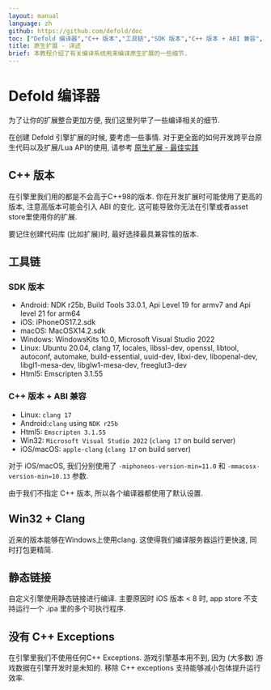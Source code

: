 ```yaml
---
layout: manual
language: zh
github: https://github.com/defold/doc
toc: ["Defold 编译器","C++ 版本","工具链","SDK 版本","C++ 版本 + ABI 兼容","Win32 + Clang","静态链接","没有 C++ Exceptions"]
title: 原生扩展 - 详述
brief: 本教程介绍了有关编译系统用来编译原生扩展的一些细节.
---
```


# Defold 编译器

为了让你的扩展整合更加方便, 我们这里列举了一些编译相关的细节.

在创建 Defold 引擎扩展的时候, 要考虑一些事情. 对于更全面的如何开发跨平台原生代码以及扩展/Lua API的使用, 请参考 [原生扩展 - 最佳实践](/zh/manuals/extensions-best-practices)

## C++ 版本

在引擎里我们用的都是不会高于C++98的版本. 你在开发扩展时可能使用了更高的版本, 注意高版本可能会引入 ABI 的变化. 这可能导致你无法在引擎或者asset store里使用你的扩展.

要记住创建代码库 (比如扩展)时, 最好选择最具兼容性的版本.

## 工具链

### SDK 版本

* Android: NDK r25b, Build Tools 33.0.1, Api Level 19 for armv7 and Api level 21 for arm64
* iOS: iPhoneOS17.2.sdk
* macOS: MacOSX14.2.sdk
* Windows: WindowsKits 10.0, Microsoft Visual Studio 2022
* Linux: Ubuntu 20.04, clang 17, locales, libssl-dev, openssl, libtool, autoconf, automake, build-essential, uuid-dev, libxi-dev, libopenal-dev, libgl1-mesa-dev, libglw1-mesa-dev, freeglut3-dev
* Html5: Emscripten 3.1.55

### C++ 版本 + ABI 兼容

* Linux: `clang 17`
* Android:`clang` using `NDK r25b`
* Html5: `Emscripten 3.1.55`
* Win32: `Microsoft Visual Studio 2022` (`clang 17` on build server)
* iOS/macOS: `apple-clang` (`clang 17` on build server)

对于 iOS/macOS, 我们分别使用了 `-miphoneos-version-min=11.0` 和 `-mmacosx-version-min=10.13` 参数.

由于我们不指定 C++ 版本, 所以各个编译器都使用了默认设置.

## Win32 + Clang

近来的版本能够在Windows上使用clang.
这使得我们编译服务器运行更快速, 同时打包更精简.

## 静态链接

自定义引擎使用静态链接进行编译.
主要原因时 iOS 版本 < 8 时, app store 不支持运行一个 .ipa 里的多个可执行程序.

## 没有 C++ Exceptions

在引擎里我们不使用任何C++ Exceptions.
游戏引擎基本用不到, 因为 (大多数) 游戏数据在引擎开发时是未知的.
移除 C++ exceptions 支持能够减小包体提升运行效率.

